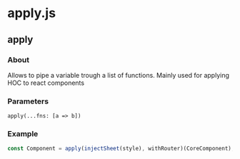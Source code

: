 # apply.js

## apply

### About

Allows to pipe a variable trough a list of functions.
Mainly used for applying HOC to react components

### Parameters

```jasvasript
apply(...fns: [a => b])
```

### Example

```javascript
const Component = apply(injectSheet(style), withRouter)(CoreComponent);
```
